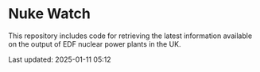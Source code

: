 # Nuke Watch

This repository includes code for retrieving the latest information available on the output of EDF nuclear power plants in the UK.

Last updated: 2025-01-11 05:12